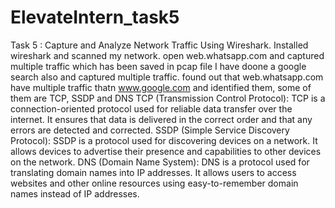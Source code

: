 # ElevateIntern_task5
Task 5 : Capture and Analyze Network Traffic Using Wireshark.
Installed wireshark and scanned my network.
open web.whatsapp.com and captured multiple traffic which has been saved in pcap file
I have doone a google search also and captured multiple traffic.
found out that web.whatsapp.com have multiple traffic thatn www.google.com and identified them, some of them are TCP, SSDP and DNS 
TCP (Transmission Control Protocol): TCP is a connection-oriented protocol used for reliable data transfer over the internet. It ensures that data is delivered in the correct order and that any errors are detected and corrected.
SSDP (Simple Service Discovery Protocol): SSDP is a protocol used for discovering devices on a network. It allows devices to advertise their presence and capabilities to other devices on the network.
DNS (Domain Name System): DNS is a protocol used for translating domain names into IP addresses. It allows users to access websites and other online resources using easy-to-remember domain names instead of IP addresses.

